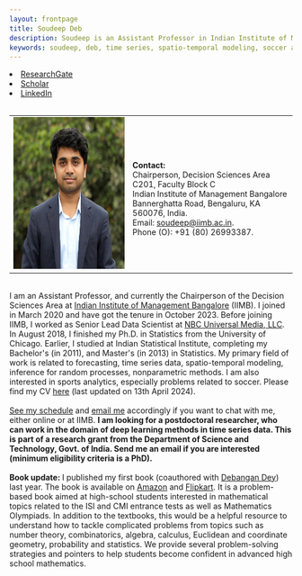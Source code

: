 ```yaml
---
layout: frontpage
title: Soudeep Deb
description: Soudeep is an Assistant Professor in Indian Institute of Management Bangalore. 
keywords: soudeep, deb, time series, spatio-temporal modeling, soccer analytics, forecasting, IIMB.
---
```


<div class="navbar">
  <div class="navbar-inner">
    <div class="nav">
        <li><a href="https://www.researchgate.net/profile/Soudeep_Deb" target="_blank">ResearchGate</a></li>
        <li><a href="https://scholar.google.com/citations?user=HjWwFs8AAAAJ&hl=en&oi=ao" target="_blank">Scholar</a></li>
        <li><a href="https://www.linkedin.com/in/debsoudeep/" target="_blank">LinkedIn</a></li>
        </div>
  </div>
</div>

<table class="wide">
<tr>
<td class="left">
    <img id="frontphoto" src="soudeep-pic3.png" width="270" height="270" alt="" />
</td>
&nbsp; &nbsp; &nbsp; &nbsp; 
<td class="left">
<br> <b> Contact: </b>
<br> Chairperson, Decision Sciences Area
<br> C201, Faculty Block C
<br> Indian Institute of Management Bangalore
<br> Bannerghatta Road, Bengaluru, KA 560076, India. 
<br> Email: <a href="mailto:soudeep@iimb.ac.in" target="_blank">soudeep@iimb.ac.in</a>. 
<br> Phone (O): +91 (80) 26993387.
</td>
</tr>
</table>

<tr>
<br> I am an Assistant Professor, and currently the Chairperson of the Decision Sciences Area at <a href="https://www.iimb.ac.in/user/196/soudeep-deb" target="_blank">Indian Institute of Management Bangalore</a> (IIMB). I joined in March 2020 and have got the tenure in October 2023. Before joining IIMB, I worked as Senior Lead Data Scientist at <a href="http://www.nbcuniversal.com/" target="_blank">NBC Universal Media, LLC</a>. In August 2018, I finished my Ph.D. in Statistics from the University of Chicago. Earlier, I studied at Indian Statistical Institute, completing my Bachelor's (in 2011), and Master's (in 2013) in Statistics. My primary field of work is related to forecasting, time series data, spatio-temporal modeling, inference for random processes, nonparametric methods. I am also interested in sports analytics, especially problems related to soccer. Please find my CV <a href="https://soudeepd.github.io/Resume/CV_DebSoudeep.pdf" target="_blank">here</a> (last updated on 13th April 2024).
<br>
<td class="left">
<br> <a href="https://outlook.office365.com/owa/calendar/d6111bacc4c5436a998ba66831af56cf@iimb.ac.in/5442b967e74f4e6cb4192e5614e94c05984665050450246395/calendar.html" target="_blank">See my schedule</a> and <a href="mailto:soudeep@iimb.ac.in" target="_blank">email me</a> accordingly if you want to chat with me, either online or at IIMB. <b> I am looking for a postdoctoral researcher, who can work in the domain of deep learning methods in time series data. This is part of a research grant from the Department of Science and Technology, Govt. of India. Send me an email if you are interested (minimum eligibility criteria is a PhD). </b>
<br>
  <br> <b> Book update: </b> I published my first book (coauthored with <a href="https://www.linkedin.com/in/ddey07/" target="_blank">Debangan Dey</a>) last year. The book is available on <a href="https://www.amazon.in/Mathematical-Techniques-Competitive-Examinations-Debangan/dp/9393330107/ref=sr_1_1?qid=1674030582&refinements=p_27%3ASoudeep+Deb+Debangan+Dey&s=books&sr=1-1" target="_blank">Amazon</a> and <a href="https://www.flipkart.com/mathematical-techniques-competitive-examinations/p/itm8009e4d01f123" target="_blank">Flipkart</a>. It is a problem-based book aimed at high-school students interested in mathematical topics related to the ISI and CMI entrance tests as well as Mathematics Olympiads. In addition to the textbooks, this would be a helpful resource to understand how to tackle complicated problems from topics such as number theory, combinatorics, algebra, calculus, Euclidean and coordinate geometry, probability and statistics. We provide several problem-solving strategies and pointers to help students become confident in advanced high school mathematics. 
<br>
</td>
</tr>

